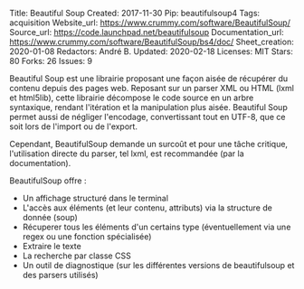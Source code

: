 Title: Beautiful Soup
Created: 2017-11-30
Pip: beautifulsoup4
Tags: acquisition
Website_url: https://www.crummy.com/software/BeautifulSoup/
Source_url: https://code.launchpad.net/beautifulsoup
Documentation_url: https://www.crummy.com/software/BeautifulSoup/bs4/doc/
Sheet_creation: 2020-01-08
Redactors: André B.
Updated: 2020-02-18
Licenses: MIT
Stars: 80
Forks: 26
Issues: 9



Beautiful Soup est une librairie proposant une façon aisée de récupérer du contenu depuis des pages web. Reposant sur un parser XML ou HTML (lxml et html5lib), cette librairie  décompose le code source en un arbre syntaxique, rendant l'itération et la manipulation plus aisée. Beautiful Soup permet aussi de négliger l'encodage, convertissant tout en UTF-8, que ce soit lors de l'import ou de l'export.

Cependant, BeautifulSoup demande un surcoût et pour une tâche critique, l'utilisation directe du parser, tel lxml, est recommandée (par la documentation).

BeautifulSoup offre :

* Un affichage structuré dans le terminal
* L'accès aux éléments (et leur contenu, attributs) via la structure de donnée (soup)
* Récuperer tous les éléments d'un certains type (éventuellement via une regex ou une fonction spécialisée)
* Extraire le texte
* La recherche par classe CSS
* Un outil de diagnostique (sur les différentes versions de beautifulsoup et des parsers utilisés)
